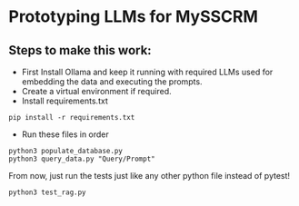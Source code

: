 # Prototyping LLMs for MySSCRM

## Steps to make this work:

- First Install Ollama and keep it running with required LLMs used for embedding the data and executing the prompts.
- Create a virtual environment if required.
- Install requirements.txt
```
pip install -r requirements.txt
```
- Run these files in order
```
python3 populate_database.py
python3 query_data.py "Query/Prompt"
```

From now, just run the tests just like any other python file instead of pytest!
```
python3 test_rag.py
```

